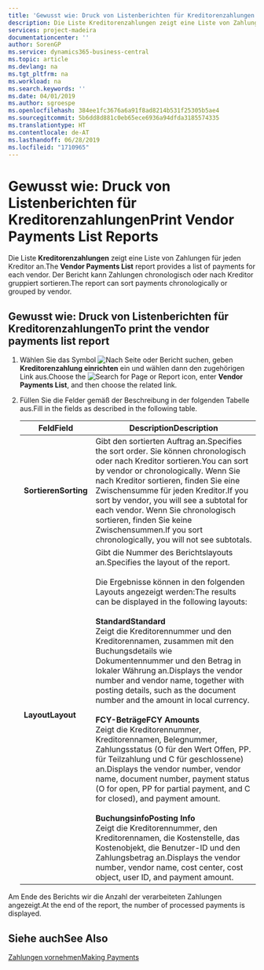 ```yaml
---
title: 'Gewusst wie: Druck von Listenberichten für Kreditorenzahlungen'
description: Die Liste Kreditorenzahlungen zeigt eine Liste von Zahlungen für jeden Kreditor an. Der Bericht kann Zahlungen chronologisch oder nach Kreditor gruppiert sortieren.
services: project-madeira
documentationcenter: ''
author: SorenGP
ms.service: dynamics365-business-central
ms.topic: article
ms.devlang: na
ms.tgt_pltfrm: na
ms.workload: na
ms.search.keywords: ''
ms.date: 04/01/2019
ms.author: sgroespe
ms.openlocfilehash: 384ee1fc3676a6a91f8ad8214b531f25305b5ae4
ms.sourcegitcommit: 5b6dd8d881c0eb65ece6936a94dfda3185574335
ms.translationtype: HT
ms.contentlocale: de-AT
ms.lasthandoff: 06/28/2019
ms.locfileid: "1710965"
---
```

# <a name="print-vendor-payments-list-reports"></a><span data-ttu-id="3fd79-104">Gewusst wie: Druck von Listenberichten für Kreditorenzahlungen</span><span class="sxs-lookup"><span data-stu-id="3fd79-104">Print Vendor Payments List Reports</span></span>
<span data-ttu-id="3fd79-105">Die Liste **Kreditorenzahlungen** zeigt eine Liste von Zahlungen für jeden Kreditor an.</span><span class="sxs-lookup"><span data-stu-id="3fd79-105">The **Vendor Payments List** report provides a list of payments for each vendor.</span></span> <span data-ttu-id="3fd79-106">Der Bericht kann Zahlungen chronologisch oder nach Kreditor gruppiert sortieren.</span><span class="sxs-lookup"><span data-stu-id="3fd79-106">The report can sort payments chronologically or grouped by vendor.</span></span>  

## <a name="to-print-the-vendor-payments-list-report"></a><span data-ttu-id="3fd79-107">Gewusst wie: Druck von Listenberichten für Kreditorenzahlungen</span><span class="sxs-lookup"><span data-stu-id="3fd79-107">To print the vendor payments list report</span></span>  

1.  <span data-ttu-id="3fd79-108">Wählen Sie das Symbol ![Nach Seite oder Bericht suchen](../../media/ui-search/search_small.png "Symbol Nach Seite oder Bericht suchen"), geben **Kreditorenzahlung einrichten** ein und wählen dann den zugehörigen Link aus.</span><span class="sxs-lookup"><span data-stu-id="3fd79-108">Choose the ![Search for Page or Report](../../media/ui-search/search_small.png "Search for Page or Report icon") icon, enter **Vendor Payments List**, and then choose the related link.</span></span>  
2.  <span data-ttu-id="3fd79-109">Füllen Sie die Felder gemäß der Beschreibung in der folgenden Tabelle aus.</span><span class="sxs-lookup"><span data-stu-id="3fd79-109">Fill in the fields as described in the following table.</span></span>  

    |<span data-ttu-id="3fd79-110">Feld</span><span class="sxs-lookup"><span data-stu-id="3fd79-110">Field</span></span>|<span data-ttu-id="3fd79-111">Description</span><span class="sxs-lookup"><span data-stu-id="3fd79-111">Description</span></span>|  
    |---------------------------------|---------------------------------------|  
    |<span data-ttu-id="3fd79-112">**Sortieren**</span><span class="sxs-lookup"><span data-stu-id="3fd79-112">**Sorting**</span></span>|<span data-ttu-id="3fd79-113">Gibt den sortierten Auftrag an.</span><span class="sxs-lookup"><span data-stu-id="3fd79-113">Specifies the sort order.</span></span> <span data-ttu-id="3fd79-114">Sie können chronologisch oder nach Kreditor sortieren.</span><span class="sxs-lookup"><span data-stu-id="3fd79-114">You can sort by vendor or chronologically.</span></span> <span data-ttu-id="3fd79-115">Wenn Sie nach Kreditor sortieren, finden Sie eine Zwischensumme für jeden Kreditor.</span><span class="sxs-lookup"><span data-stu-id="3fd79-115">If you sort by vendor, you will see a subtotal for each vendor.</span></span> <span data-ttu-id="3fd79-116">Wenn Sie chronologisch sortieren, finden Sie keine Zwischensummen.</span><span class="sxs-lookup"><span data-stu-id="3fd79-116">If you sort chronologically, you will not see subtotals.</span></span>|  
    |<span data-ttu-id="3fd79-117">**Layout**</span><span class="sxs-lookup"><span data-stu-id="3fd79-117">**Layout**</span></span>|<span data-ttu-id="3fd79-118">Gibt die Nummer des Berichtslayouts an.</span><span class="sxs-lookup"><span data-stu-id="3fd79-118">Specifies the layout of the report.</span></span><br /><br /> <span data-ttu-id="3fd79-119">Die Ergebnisse können in den folgenden Layouts angezeigt werden:</span><span class="sxs-lookup"><span data-stu-id="3fd79-119">The results can be displayed in the following layouts:</span></span><br /><br /> <span data-ttu-id="3fd79-120">**Standard**</span><span class="sxs-lookup"><span data-stu-id="3fd79-120">**Standard**</span></span><br /> <span data-ttu-id="3fd79-121">Zeigt die Kreditorennummer und den Kreditorennamen, zusammen mit den Buchungsdetails wie Dokumentennummer und den Betrag in lokaler Währung an.</span><span class="sxs-lookup"><span data-stu-id="3fd79-121">Displays the vendor number and vendor name, together with posting details, such as the document number and the amount in local currency.</span></span><br /><br /> <span data-ttu-id="3fd79-122">**FCY-Beträge**</span><span class="sxs-lookup"><span data-stu-id="3fd79-122">**FCY Amounts**</span></span><br /> <span data-ttu-id="3fd79-123">Zeigt die Kreditorennummer, Kreditorennamen, Belegnummer, Zahlungsstatus (O für den Wert Offen, PP. für Teilzahlung und C für geschlossene) an.</span><span class="sxs-lookup"><span data-stu-id="3fd79-123">Displays the vendor number, vendor name, document number, payment status (O for open, PP for partial payment, and C for closed), and payment amount.</span></span><br /><br /> <span data-ttu-id="3fd79-124">**Buchungsinfo**</span><span class="sxs-lookup"><span data-stu-id="3fd79-124">**Posting Info**</span></span><br /> <span data-ttu-id="3fd79-125">Zeigt die Kreditorennummer, den Kreditorennamen, die Kostenstelle, das Kostenobjekt, die Benutzer-ID und den Zahlungsbetrag an.</span><span class="sxs-lookup"><span data-stu-id="3fd79-125">Displays the vendor number, vendor name, cost center, cost object, user ID, and payment amount.</span></span>|  

 <span data-ttu-id="3fd79-126">Am Ende des Berichts wir die Anzahl der verarbeiteten Zahlungen angezeigt.</span><span class="sxs-lookup"><span data-stu-id="3fd79-126">At the end of the report, the number of processed payments is displayed.</span></span>  

## <a name="see-also"></a><span data-ttu-id="3fd79-127">Siehe auch</span><span class="sxs-lookup"><span data-stu-id="3fd79-127">See Also</span></span>  
[<span data-ttu-id="3fd79-128">Zahlungen vornehmen</span><span class="sxs-lookup"><span data-stu-id="3fd79-128">Making Payments</span></span>](../../payables-make-payments.md)
